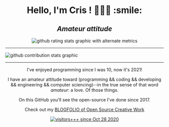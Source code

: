 <h1 align=center>Hello, I'm Cris ! 👋👋👋 :smile:</h1>
<h2 align=center><i>Amateur attitude</i></h2>


<p align=center>
  <img align=center alt="github rating stats graphic with alternate metrics" src="https://github-readme-stats.vercel.app/api?username=i5ik&show_icons=true&theme=blueberry&hide_border=true&count_private=true">
  <hr>
   <img align=center alt="github contribution stats graphic" src=https://github-contribution-stats.vercel.app/api/?username=i5ik>
</p>

<hr>

<p align=center>
  I've enjoyed programming since I was 10, now it's 2021!
<p align=center>
  I have an amateur attitude toward (programming && coding && developing && engineering && computer sciencing)--in the true sense of that word <i>amateur</i>: a love. Of those things.
<p align=center>
  On this GitHub you'll see the open-source I've done since 2017.
<p align=center>
  Check out my <a href=https://github.com/i5ik/Blogfolio>BLOGFOLIO of Open Source Creative Work</a>
<p align=center>
  <a href=https://hits.seeyoufarm.com target=_blank><img alt="visitors+++ since Oct 28 2020" src=https://hits.seeyoufarm.com/api/count/incr/badge.svg?url=https%3A%2F%2Fgithub.com%2Fc9fe&count_bg=%2379C83D&title_bg=%23555555&icon=&icon_color=%23E7E7E7&title=%28today%2Ftotal%29%20visitors%2B%2B%2B%20since%20Oct%2028%202020&edge_flat=false>
</p>

